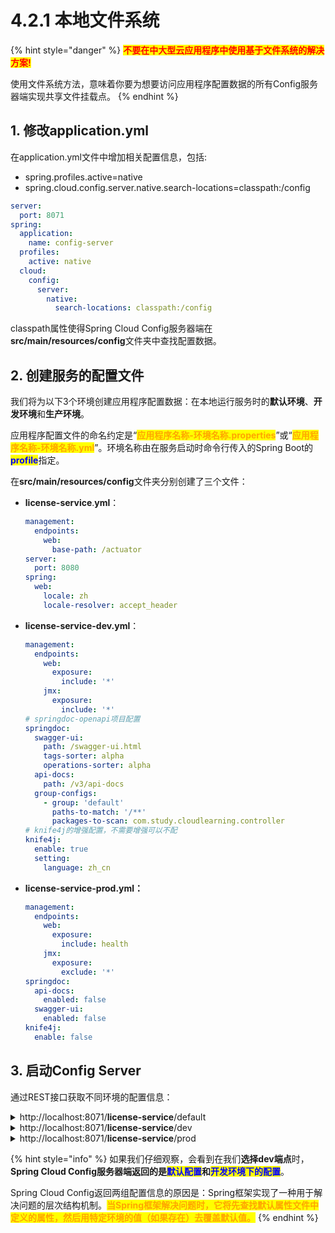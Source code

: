 # 4.2.1 本地文件系统

{% hint style="danger" %}
<mark style="color:red;">**不要在中大型云应用程序中使用基于文件系统的解决方案!**</mark>

使用文件系统方法，意味着你要为想要访问应用程序配置数据的所有Config服务器端实现共享文件挂载点。
{% endhint %}

## 1. 修改application.yml

在application.yml文件中增加相关配置信息，包括:

* spring.profiles.active=native
* spring.cloud.config.server.native.search-locations=classpath:/config

```yaml
server:
  port: 8071
spring:
  application:
    name: config-server
  profiles:
    active: native
  cloud:
    config:
      server:
        native:
          search-locations: classpath:/config
```

classpath属性使得Spring Cloud Config服务器端在**src/main/resources/config**文件夹中查找配置数据。

## 2. 创建服务的配置文件

我们将为以下3个环境创建应用程序配置数据：在本地运行服务时的**默认环境**、**开发环境**和**生产环境**。

应用程序配置文件的命名约定是“<mark style="color:orange;">**应用程序名称-环境名称.properties**</mark>”或“<mark style="color:orange;">**应用程序名称-环境名称.yml**</mark>”。环境名称由在服务启动时命令行传入的Spring Boot的<mark style="color:blue;">**profile**</mark>指定。

在**src/main/resources/config**文件夹分别创建了三个文件：

*   **license-service**.**yml**：

    ```yaml
    management:
      endpoints:
        web:
          base-path: /actuator
    server:
      port: 8080
    spring:
      web:
        locale: zh
        locale-resolver: accept_header
    ```
*   **license-service-dev.yml**：

    ```yaml
    management:
      endpoints:
        web:
          exposure:
            include: '*'
        jmx:
          exposure:
            include: '*'
    # springdoc-openapi项目配置
    springdoc:
      swagger-ui:
        path: /swagger-ui.html
        tags-sorter: alpha
        operations-sorter: alpha
      api-docs:
        path: /v3/api-docs
      group-configs:
        - group: 'default'
          paths-to-match: '/**'
          packages-to-scan: com.study.cloudlearning.controller
    # knife4j的增强配置，不需要增强可以不配
    knife4j:
      enable: true
      setting:
        language: zh_cn
    ```
*   **license-service-prod.yml：**

    ```yaml
    management:
      endpoints:
        web:
          exposure:
            include: health
        jmx:
          exposure:
            exclude: '*'
    springdoc:
      api-docs:
        enabled: false
      swagger-ui:
        enabled: false
    knife4j:
      enable: false
    ```

## 3. 启动Config Server

通过REST接口获取不同环境的配置信息：

<details>

<summary>http://localhost:8071/<strong>license-service</strong>/default</summary>

```json
{
    "name": "cloud-learning",
    "profiles": [
        "default"
    ],
    "label": null,
    "version": null,
    "state": null,
    "propertySources": [
        {
            "name": "classpath:/config/cloud-learning.yml",
            "source": {
                "management.endpoints.web.base-path": "/actuator",
                "server.port": 8080,
                "spring.web.locale": "zh",
                "spring.web.locale-resolver": "accept_header"
            }
        }
    ]
}
```

</details>

<details>

<summary>http://localhost:8071/<strong>license-service</strong>/dev</summary>

{% code overflow="wrap" %}
```json
{
    "name": "cloud-learning",
    "profiles": [
        "dev"
    ],
    "label": null,
    "version": null,
    "state": null,
    "propertySources": [
        {
            "name": "classpath:/config/cloud-learning-dev.yml",
            "source": {
                "management.endpoints.web.exposure.include": "*",
                "management.endpoints.jmx.exposure.include": "*",
                "knife4j.enable": true,
                "knife4j.openapi.description": "Swagger接口文档，学习用",
                "knife4j.openapi.title": "Swagger接口文档",
                "knife4j.openapi.group.test.api-rule": "package",
                "knife4j.openapi.group.test.api-rule-resources": "com.study.cloudlearning.controller",
                "knife4j.openapi.group.test.group-name": "测试分组"
            }
        },
        {
            "name": "classpath:/config/cloud-learning.yml",
            "source": {
                "management.endpoints.web.base-path": "/actuator",
                "server.port": 8080,
                "spring.web.locale": "zh",
                "spring.web.locale-resolver": "accept_header"
            }
        }
    ]
}
```
{% endcode %}

</details>

<details>

<summary>http://localhost:8071/<strong>license-service</strong>/prod</summary>

```json
{
    "name": "cloud-learning",
    "profiles": [
        "prod"
    ],
    "label": null,
    "version": null,
    "state": null,
    "propertySources": [
        {
            "name": "classpath:/config/cloud-learning-prod.yml",
            "source": {
                "knife4j.enable": false,
                "management.endpoints.web.exposure.include": "health",
                "management.endpoints.jmx.exposure.exclude": "*"
            }
        },
        {
            "name": "classpath:/config/cloud-learning.yml",
            "source": {
                "management.endpoints.web.base-path": "/actuator",
                "server.port": 8080,
                "spring.web.locale": "zh",
                "spring.web.locale-resolver": "accept_header"
            }
        }
    ]
}
```

</details>

{% hint style="info" %}
如果我们仔细观察，会看到在我们**选择dev端点**时，**Spring Cloud Config服务器端返回的是**<mark style="color:blue;">**默认配置**</mark>**和**<mark style="color:blue;">**开发环境下的配置**</mark>。

Spring Cloud Config返回两组配置信息的原因是：Spring框架实现了一种用于解决问题的层次结构机制。<mark style="color:orange;">**当Spring框架解决问题时，它将先查找默认属性文件中定义的属性，然后用特定环境的值（如果存在）去覆盖默认值。**</mark>
{% endhint %}
